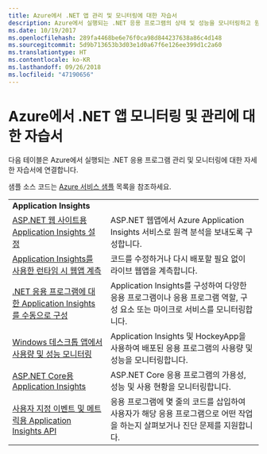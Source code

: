 ```yaml
---
title: Azure에서 .NET 앱 관리 및 모니터링에 대한 자습서
description: Azure에서 실행되는 .NET 응용 프로그램의 상태 및 성능을 모니터링하고 원격 분석을 계측하여 사용자의 앱 사용 방식에 대한 정보를 저장합니다.
ms.date: 10/19/2017
ms.openlocfilehash: 289fa4468be6e76f0ca98d844237638a86c4d148
ms.sourcegitcommit: 5d9b713653b3d03e1d0a67f6e126ee399d1c2a60
ms.translationtype: HT
ms.contentlocale: ko-KR
ms.lasthandoff: 09/26/2018
ms.locfileid: "47190656"
---
```

# <a name="tutorials-for-monitoring-and-managing-your-net-apps-in-azure"></a>Azure에서 .NET 앱 모니터링 및 관리에 대한 자습서

다음 테이블은 Azure에서 실행되는 .NET 응용 프로그램 관리 및 모니터링에 대한 자세한 자습서에 연결합니다. 

샘플 소스 코드는 [Azure 서비스 샘플](https://azure.microsoft.com/resources/samples/?platform=dotnet) 목록을 참조하세요.

| | |
|---|---|
| **Application Insights** ||
| [ASP.NET 웹 사이트용 Application Insights 설정][1] | ASP.NET 웹앱에서 Azure Application Insights 서비스로 원격 분석을 보내도록 구성합니다. | 
| [Application Insights를 사용한 런타임 시 웹앱 계측][2] | 코드를 수정하거나 다시 배포할 필요 없이 라이브 웹앱을 계측합니다. | 
| [.NET 응용 프로그램에 대한 Application Insights를 수동으로 구성][3] | Application Insights를 구성하여 다양한 응용 프로그램이나 응용 프로그램 역할, 구성 요소 또는 마이크로 서비스를 모니터링합니다. | 
| [Windows 데스크톱 앱에서 사용량 및 성능 모니터링][4] | Application Insights 및 HockeyApp을 사용하여 배포된 응용 프로그램의 사용량 및 성능을 모니터링합니다. | 
| [ASP.NET Core용 Application Insights][5] | ASP.NET Core 응용 프로그램의 가용성, 성능 및 사용 현황을 모니터링합니다. | 
| [사용자 지정 이벤트 및 메트릭용 Application Insights API][6] | 응용 프로그램에 몇 줄의 코드를 삽입하여 사용자가 해당 응용 프로그램으로 어떤 작업을 하는지 살펴보거나 진단 문제를 지원합니다. | 


[1]: /azure/application-insights/app-insights-asp-net
[2]: /azure/application-insights/app-insights-monitor-performance-live-website-now
[3]: /azure/application-insights/app-insights-windows-services
[4]: /azure/application-insights/app-insights-windows-desktop
[5]: /azure/application-insights/app-insights-asp-net-core
[6]: /azure/application-insights/app-insights-api-custom-events-metrics

